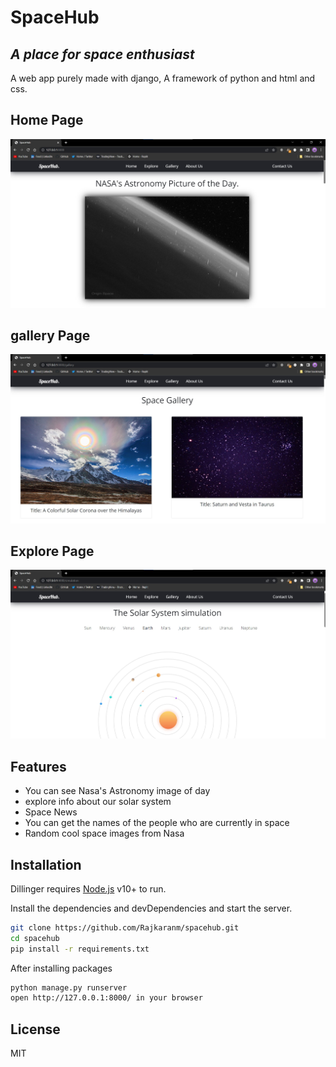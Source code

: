 # SpaceHub
## _A place for space enthusiast_

A web app purely made with django, A framework of python and html and css.

## Home Page
![home](https://github.com/Rajkaranm/spacehub/blob/master/img/home.jpg)
## gallery Page
![gallery](https://github.com/Rajkaranm/spacehub/blob/master/img/gallery.jpg)
## Explore Page
![explore](https://github.com/Rajkaranm/spacehub/blob/master/img/explore.jpg)

## Features

- You can see Nasa's Astronomy image of day
- explore info about our solar system
- Space News
- You can get the names of the people who are currently in space
- Random cool space images from Nasa




## Installation

Dillinger requires [Node.js](https://nodejs.org/) v10+ to run.

Install the dependencies and devDependencies and start the server.

```sh
git clone https://github.com/Rajkaranm/spacehub.git
cd spacehub
pip install -r requirements.txt
```

After installing packages

```sh
python manage.py runserver
open http://127.0.0.1:8000/ in your browser
```

## License

MIT
